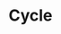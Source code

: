 ---
title: Cycle
description: Cycle number in a multi-cycle test procedure.
locations: ["MultiCycleResults"]
weight: 1
---